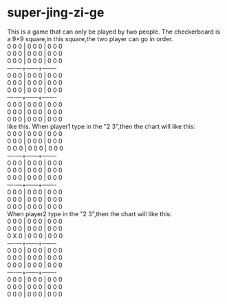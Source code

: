 # super-jing-zi-ge
This is a game that can only be played by two people. The checkerboard is a 9×9 square,in this square,the two player can go in order.         
0 0 0 | 0 0 0 | 0 0 0                                    
0 0 0 | 0 0 0 | 0 0 0                                   
0 0 0 | 0 0 0 | 0 0 0                                   
—-—+——+——-                                   
0 0 0 | 0 0 0 | 0 0 0                                   
0 0 0 | 0 0 0 | 0 0 0                                   
0 0 0 | 0 0 0 | 0 0 0                                   
—-—+——+——-                                   
0 0 0 | 0 0 0 | 0 0 0                                   
0 0 0 | 0 0 0 | 0 0 0                                   
0 0 0 | 0 0 0 | 0 0 0                                   
like this.
When player1 type in the "2 3",then the chart will like this:     
0 0 0 | 0 0 0 | 0 0 0                                    
0 0 0 | 0 0 0 | 0 0 0                                   
0 O 0 | 0 0 0 | 0 0 0                                   
—-—+——+——-                                   
0 0 0 | 0 0 0 | 0 0 0                                   
0 0 0 | 0 0 0 | 0 0 0                                   
0 0 0 | 0 0 0 | 0 0 0                                   
—-—+——+——-                                   
0 0 0 | 0 0 0 | 0 0 0                                   
0 0 0 | 0 0 0 | 0 0 0                                   
0 0 0 | 0 0 0 | 0 0 0                                   
When player2 type in the "2 3",then the chart will like this:     
0 0 0 | 0 0 0 | 0 0 0                                    
0 0 0 | 0 0 0 | 0 0 0                                   
0 X 0 | 0 0 0 | 0 0 0                                   
—-—+——+——-                                   
0 0 0 | 0 0 0 | 0 0 0                                   
0 0 0 | 0 0 0 | 0 0 0                                   
0 0 0 | 0 0 0 | 0 0 0                                   
—-—+——+——-                                   
0 0 0 | 0 0 0 | 0 0 0                                   
0 0 0 | 0 0 0 | 0 0 0                                   
0 0 0 | 0 0 0 | 0 0 0                                   

